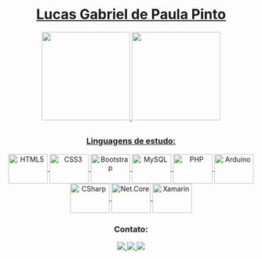 <div align="center">

  <a href="https://github.com/LucasLgpp-06">
  
  # Lucas Gabriel de Paula Pinto
  
  <img height="180em" src="https://github-readme-stats.vercel.app/api?username=LucasLgpp-06&show_icons=true&theme=dracula&include_all_commits=false&count_private=true&bg_color=30,008744,003,D62D20,E59600,808080&text_color=FFFFFF&title_color=ffffff"/>
  
  <img height="180em" src="https://github-readme-stats.vercel.app/api/top-langs/?username=LucasLgpp-06&layout=default&langs_count=7&bg_color=30,008744,003,D62D20,E59600,808080&text_color=FFFFFF&title_color=ffffff"/>
  
  </a>
  
  ##
  
  <a href="https://github.com/LucasLgpp-06">

### Linguagens de estudo:

<img align="center" alt="HTML5" height="60" width="80" src="https://cdn.jsdelivr.net/gh/devicons/devicon/icons/html5/html5-plain.svg"/>
<img align="center" alt="CSS3" height="60" width="80" src="https://cdn.jsdelivr.net/gh/devicons/devicon/icons/css3/css3-plain.svg"/>
<img align="center" alt="Bootstrap" height="60" width="80" src="https://cdn.jsdelivr.net/gh/devicons/devicon/icons/bootstrap/bootstrap-plain.svg"/>
<img align="center" alt="MySQL" height="60" width="80" src="https://cdn.jsdelivr.net/gh/devicons/devicon/icons/mysql/mysql-original.svg"/>
<img align="center" alt="PHP" height="60" width="80" src="https://cdn.jsdelivr.net/gh/devicons/devicon/icons/php/php-plain.svg"/>
<img align="center" alt="Arduino" height="60" width="80" src="https://cdn.jsdelivr.net/gh/devicons/devicon/icons/arduino/arduino-original.svg"/>
<img align="center" alt="CSharp" height="60" width="80" src="https://cdn.jsdelivr.net/gh/devicons/devicon/icons/csharp/csharp-plain.svg"/>
<img align="center" alt="Net.Core" height="60" width="80" src="https://cdn.jsdelivr.net/gh/devicons/devicon/icons/dotnetcore/dotnetcore-original.svg"/>
<img align="center" alt="Xamarin" height="60" width="80" src="https://cdn.jsdelivr.net/gh/devicons/devicon/icons/xamarin/xamarin-original.svg"/>

</a>

### Contato:

<a href="https://wa.me/5514991776338"> <img src="https://img.shields.io/badge/WhatsApp-25D366?style=for-the-badge&logo=whatsapp&logoColor=white"/> </a>
<a href="mailto:pintolucas996@gmail.com"> <img src="https://img.shields.io/badge/Gmail-D14836?style=for-the-badge&logo=gmail&logoColor=white"/> </a>
<a href="mailto:lucas.paula92@etec.sp.gov.br"> <img src="https://img.shields.io/badge/Microsoft_Outlook-0078D4?style=for-the-badge&logo=microsoft-outlook&logoColor=white"/> </a>
  
</div>
